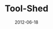 ---
layout: music 
title: "Tool-Shed"
series: "The Backyard Gospel"
date: 2012-06-18 
description: "Brian Tome examines how to engage in challenging conversations about God."
audio: "http://www.crossroads.net/players/media/hq/backyardgospel_04.mp3"
audio-duration: "52:53"
src: "http://www.crossroads.net/players/media/mediumHz/Backyard_190x110.jpg"
---